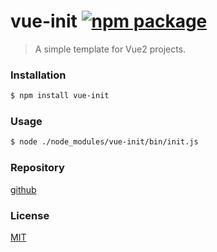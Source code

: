 # vue-init [![npm package](https://img.shields.io/npm/v/vue-init.svg)](https://www.npmjs.com/package/vue-init)

> A simple template for Vue2 projects.

### Installation

``` bash
$ npm install vue-init
```

### Usage
``` bash
$ node ./node_modules/vue-init/bin/init.js
```
### Repository
[github](https://github.com/sseakom/vue-init)

### License

[MIT](http://opensource.org/licenses/MIT)
